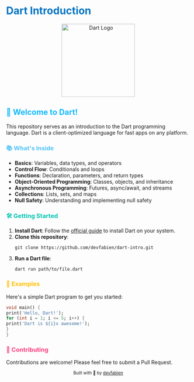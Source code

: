 # <span style="color: #0175C2;">Dart Introduction</span>

<div align="center">
  <img src="https://upload.wikimedia.org/wikipedia/commons/thumb/f/fe/Dart_programming_language_logo.svg/2560px-Dart_programming_language_logo.svg.png" alt="Dart Logo" width="200"/>
</div>

## <span style="color: #13B9FD;">🚀 Welcome to Dart!</span>

This repository serves as an introduction to the Dart programming language. Dart is a client-optimized language for fast apps on any platform.

### <span style="color: #54C5F8;">📚 What's Inside</span>

- **Basics**: Variables, data types, and operators
- **Control Flow**: Conditionals and loops
- **Functions**: Declaration, parameters, and return types
- **Object-Oriented Programming**: Classes, objects, and inheritance
- **Asynchronous Programming**: Futures, async/await, and streams
- **Collections**: Lists, sets, and maps
- **Null Safety**: Understanding and implementing null safety

### <span style="color: #00C4B3;">🛠️ Getting Started</span>

1. **Install Dart**: Follow the [official guide](https://dart.dev/get-dart) to install Dart on your system.
2. **Clone this repository**:
   ```
   git clone https://github.com/devfabien/dart-intro.git
   ```
3. **Run a Dart file**:
   ```
   dart run path/to/file.dart
   ```

### <span style="color: #FFC108;">📝 Examples</span>

Here's a simple Dart program to get you started:

```dart
void main() {
print('Hello, Dart!');
for (int i = 1; i <= 5; i++) {
print('Dart is ${i}x awesome!');
}
}
```


### <span style="color: #FF4081;">🤝 Contributing</span>

Contributions are welcome! Please feel free to submit a Pull Request.



<div align="center">
  <sub>Built with 💙 by <a href="https://github.com/devfabien">devfabien</a></sub>
</div>
